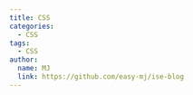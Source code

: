 ```yaml
---
title: CSS
categories:
  - CSS
tags:
  - CSS
author:
  name: MJ
  link: https://github.com/easy-mj/ise-blog
---
```

